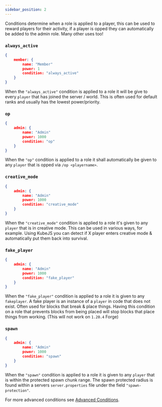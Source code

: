 ```yaml
---
sidebar_position: 2
---
```

Conditions determine when a role is applied to a player, this can be used to reward players for their activity, if a player is opped they can automatically be added to the admin role. Many other uses too! 
### `always_active`

```json
{ 
	member: { 
		name: "Member" 
		power: 1 
		condition: "always_active" 
	}
}
```

When the `"always_active"` condition is applied to a role it will be give to every `player` that has joined the server / world. This is often used for default ranks and usually has the lowest power/priority.

### `op`

```json
{
    admin: {
	    name: "Admin" 
	    power: 1000
	    condition: "op"
    }
}
```

When the `"op"` condition is applied to a role it shall automatically be given to any `player` that is opped via `/op <playername>`. 

### `creative_mode`

```json
{
    admin: {
	    name: "Admin" 
	    power: 1000
	    condition: "creative_mode"
    }
}
```

When the `"creative_mode"` condition is applied to a role it's given to any `player` that is in creative mode. This can be used in various ways, for example. Using KubeJS you can detect if X player enters creative mode & automatically put them back into survival. 

### `fake_player`
 
```json
{
    admin: {
	    name: "Admin" 
	    power: 1000
	    condition: "fake_player"
    }
}
```

When the `"fake_player"` condition is applied to a role it is given to any `fakeplayer`. A fake player is an instance of a `player` in code that does not exist. Often used for blocks that break & place things. Having this condition on a role that prevents blocks from being placed will stop blocks that place things from working. (This will not work on `1.20.4` Forge)

### `spawn`

```json
{
    admin: {
	    name: "Admin" 
	    power: 1000
	    condition: "spawn"
    }
}
```

When the `"spawn"` condition is applied to a role it is given to any `player` that is within the protected spawn chunk range. The spawn protected radius is found within a servers `server.properties` file under the field `"spawn-protection"`.


For more advanced conditions see [Advanced Conditions](<Advanced Conditions.md>).